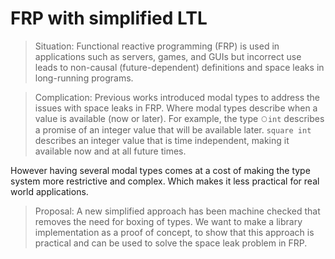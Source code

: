 # FRP with simplified LTL

> Situation:
Functional reactive programming (FRP) is used in applications such as servers, games, and GUIs but incorrect use leads to non-causal (future-dependent) definitions and space leaks in long-running programs.

> Complication:
Previous works introduced modal types to address the issues with space leaks in FRP. Where modal types describe when a value is available (now or later). For example, the type `⃝int` describes a promise of an integer value that will be available later. `square int` describes an integer value that is time independent, making it available now and at all future times.

However having several modal types comes at a cost of making the type system more restrictive and complex. Which makes it less practical for real world applications.

> Proposal:
A new simplified approach has been machine checked that removes the need for boxing of types.
We want to make a library implementation as a proof of concept, to show that this approach is practical and can be used to solve the space leak problem in FRP.
